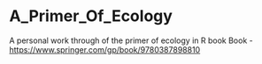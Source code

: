 # A_Primer_Of_Ecology
A personal work through of the primer of ecology in R book
Book - https://www.springer.com/gp/book/9780387898810

